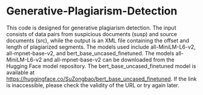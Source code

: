 # Generative-Plagiarism-Detection
This code is designed for generative plagiarism detection. The input consists of data pairs from suspicious documents (susp) and source documents (src), while the output is an XML file containing the offset and length of plagiarized segments. The models used include all-MiniLM-L6-v2, all-mpnet-base-v2, and bert_base_uncased_finetuned. The models all-MiniLM-L6-v2 and all-mpnet-base-v2 can be downloaded from the Hugging Face model repository. The bert_base_uncased_finetuned model is available at https://huggingface.co/SuZongbao/bert_base_uncased_finetuned. If the link is inaccessible, please check the validity of the URL or try again later.
